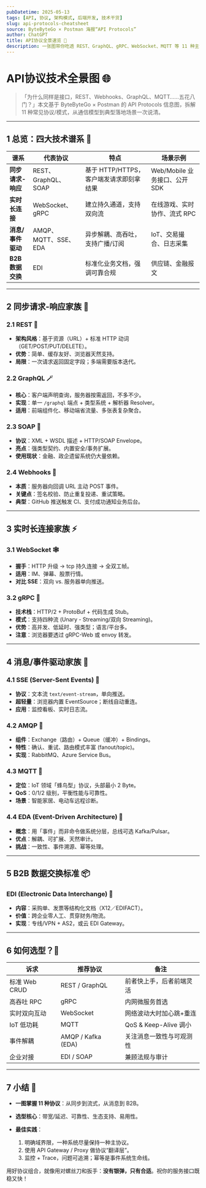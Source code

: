 ```yaml
---
pubDatetime: 2025-05-13
tags: [API, 协议, 架构模式, 后端开发, 技术干货]
slug: api-protocols-cheatsheet
source: ByteByteGo × Postman 海报“API Protocols”
author: ChatGPT
title: API协议全景速览 🚀
description: 一张图带你吃透 REST、GraphQL、gRPC、WebSocket、MQTT 等 11 种主流 API 技术的核心原理、最佳场景与对比优势。
---
```


# API协议技术全景图 🌐

> 「为什么同样是接口，REST、Webhooks、GraphQL、MQTT……五花八门？」本文基于 ByteByteGo × Postman 的 API Protocols 信息图，拆解 11 种常见协议/模式，从通信模型到典型落地场景一次说清。

---

## 1 总览：四大技术谱系 🧭

| 谱系              | 代表协议             | 特点                                    | 场景示例                      |
| ----------------- | -------------------- | --------------------------------------- | ----------------------------- |
| **同步请求-响应** | REST、GraphQL、SOAP  | 基于 HTTP/HTTPS，客户端发请求即刻拿结果 | Web/Mobile 业务接口、公开 SDK |
| **实时长连接**    | WebSocket、gRPC      | 建立持久通道，支持双向流                | 在线游戏、实时协作、流式 RPC  |
| **消息/事件驱动** | AMQP、MQTT、SSE、EDA | 异步解耦、高吞吐，支持广播/订阅         | IoT、交易撮合、日志采集       |
| **B2B 数据交换**  | EDI                  | 标准化业务文档，强调可靠合规            | 供应链、金融报文              |

---

## 2 同步请求-响应家族 🔁

### 2.1 REST 🍃

- **架构风格**：基于资源（URL）+ 标准 HTTP 动词（GET/POST/PUT/DELETE）。
- **优势**：简单、缓存友好、浏览器天然支持。
- **局限**：一次请求返回固定字段；多端需要版本迭代。

### 2.2 GraphQL 🪄

- **核心**：客户端声明查询，服务器按需返回，不多不少。
- **实现**：单一 `/graphql` 端点 + 类型系统 + 解析器 Resolver。
- **适用**：前端组件化、移动端省流量、多张表复杂聚合。

### 2.3 SOAP 📑

- **协议**：XML + WSDL 描述 + HTTP/SOAP Envelope。
- **亮点**：强类型契约、内置安全/事务扩展。
- **使用现状**：金融、政企遗留系统仍大量依赖。

### 2.4 Webhooks 🔔

- **本质**：服务器向回调 URL 主动 POST 事件。
- **关键点**：签名校验、防止重复投递、重试策略。
- **典型**：GitHub 推送触发 CI、支付成功通知业务后台。

---

## 3 实时长连接家族 ⚡

### 3.1 WebSocket 🕸

- **握手**：HTTP 升级 → tcp 持久连接 → 全双工帧。
- **适用**：IM、弹幕、股票行情。
- **对比 SSE**：双向 vs. 服务器单向推送。

### 3.2 gRPC 🚗

- **技术栈**：HTTP/2 + ProtoBuf + 代码生成 Stub。
- **模式**：支持四种流 (Unary - Streaming/双向 Streaming)。
- **优势**：高并发、低延时、强类型；语言/平台多。
- **注意**：浏览器要透过 gRPC-Web 或 envoy 转发。

---

## 4 消息/事件驱动家族 📣

### 4.1 SSE (Server-Sent Events) 📡

- **协议**：文本流 `text/event-stream`，单向推送。
- **超轻量**：浏览器内置 EventSource；断线自动重连。
- **应用**：监控看板、实时日志流。

### 4.2 AMQP 📨

- **组件**：Exchange（路由）+ Queue（缓冲）+ Bindings。
- **特性**：确认、重试、路由模式丰富 (fanout/topic)。
- **实现**：RabbitMQ、Azure Service Bus。

### 4.3 MQTT 📶

- **定位**：IoT 领域「蜂鸟型」协议，头部最小 2 Byte。
- **QoS**：0/1/2 级别，平衡性能与可靠性。
- **场景**：智能家居、电动车远程诊断。

### 4.4 EDA (Event-Driven Architecture) 🧩

- **概念**：用「事件」而非命令做系统分层，总线可选 Kafka/Pulsar。
- **优点**：解耦、可扩展、天然审计。
- **挑战**：一致性、事件溯源、幂等处理。

---

## 5 B2B 数据交换标准 📦

### EDI (Electronic Data Interchange) 🏢

- **内容**：采购单、发票等结构化文档（X12／EDIFACT）。
- **价值**：跨企业零人工、贯穿财务/物流。
- **实现**：专线/VPN + AS2，或云 EDI Gateway。

---

## 6 如何选型？🔑

| 诉求          | 推荐协议           | 备注                     |
| ------------- | ------------------ | ------------------------ |
| 标准 Web CRUD | REST / GraphQL     | 前者快上手，后者前端灵活 |
| 高吞吐 RPC    | gRPC               | 内网微服务首选           |
| 实时双向互动  | WebSocket          | 网络波动大时加心跳+重连  |
| IoT 低功耗    | MQTT               | QoS & Keep-Alive 调小    |
| 事件解耦      | AMQP / Kafka (EDA) | 关注消息一致性与可观测性 |
| 企业对接      | EDI / SOAP         | 兼顾法规与审计           |

---

## 7 小结 🏁

- **一图掌握 11 种协议**：从同步到流式，从消息到 B2B。
- **选型核心**：带宽/延迟、可靠性、生态支持、易用性。
- **最佳实践**：

  1. 明确域界限，一种系统尽量保持一种主协议。
  2. 使用 API Gateway / Proxy 做协议“翻译层”。
  3. 监控 + Trace，问题可追溯；幂等是事件系统生命线。

用好协议组合，就像用对螺丝刀和扳手：**没有银弹，只有合适**。祝你的服务接口既稳又快！
